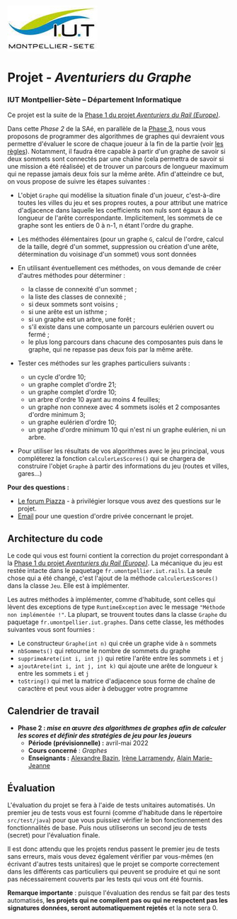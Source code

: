 ![](ressources/logo.jpeg)

# Projet - *Aventuriers du Graphe*


### IUT Montpellier-Sète – Département Informatique

Ce projet est la suite de la [Phase 1 du projet _Aventuriers du Rail (Europe)_](https://gitlabinfo.iutmontp.univ-montp2.fr/dev-objets/aventuriers-du-rail).

Dans cette *Phase 2* de la SAé, en parallèle de la [Phase 3](https://gitlabinfo.iutmontp.univ-montp2.fr/ihm/railsihm), nous vous proposons de programmer des algorithmes de graphes qui devraient vous permettre d'évaluer le score de chaque joueur à la fin de la partie (voir [les règles](documents/Les%20Aventuriers%20du%20Rail%20-%20Règles.pdf)). 
Notamment, il faudra être capable à partir d'un graphe de savoir si deux sommets sont connectés par une chaîne (cela permettra de savoir si une mission a été réalisée) et de trouver un parcours de longueur maximum qui ne repasse jamais deux fois sur la même arête.
Afin d'atteindre ce but, on vous propose de suivre les étapes suivantes :

* L'objet `Graphe` qui modélise la situation finale d'un joueur, c'est-à-dire toutes les villes du jeu et ses propres routes, a pour attribut une matrice d'adjacence dans laquelle les coefficients non nuls sont égaux à la longueur de l'arête correspondante. Implicitement, les sommets de ce graphe sont les entiers de 0 à n-1, n étant l'ordre du graphe.
* Les méthodes élémentaires (pour un graphe `G`, calcul de l'ordre, calcul de la taille, degré d'un sommet, suppression ou création d'une arête, détermination du voisinage d'un sommet) vous sont données
* En utilisant éventuellement ces méthodes, on vous demande de créer d'autres méthodes pour déterminer : 
    * la classe de connexité d'un sommet ;
    * la liste des classes de connexité ;
    * si deux sommets sont voisins ;
    * si une arête est un isthme ;
    * si un graphe est un arbre, une forêt ;
    * s'il existe dans une composante un parcours eulérien ouvert ou fermé ;
    * le plus long parcours dans chacune des composantes puis dans le graphe, qui ne repasse pas deux fois par la même arête.
    
* Tester ces méthodes sur les graphes particuliers suivants :
    * un cycle d'ordre 10;
    * un graphe complet d'ordre 21;
    * un graphe complet d'ordre 10;
    * un arbre d'ordre 10 ayant au moins 4 feuilles;
    * un graphe non connexe avec 4 sommets isolés et 2 composantes d'ordre minimum 3;
    * un graphe eulérien d'ordre 10;
    * un graphe d'ordre minimum 10 qui n'est ni un graphe eulérien, ni un arbre.
    
* Pour utiliser les résultats de vos algorithmes avec le jeu principal, vous compléterez la fonction `calculerLesScores()` qui se chargera de construire l'objet `Graphe` à partir des informations du jeu (routes et villes, gares...)


**Pour des questions :**
* [Le forum Piazza](https://piazza.com/class/l29icdb0ztjho) - à privilégier lorsque vous avez des questions sur le projet.
* [Email](mailto:alain.marie-jeanne@umontpellier.fr) pour une question d'ordre privée concernant le projet.

## Architecture du code

Le code qui vous est fourni contient la correction du projet correspondant à la [Phase 1 du projet _Aventuriers du Rail (Europe)_](https://gitlabinfo.iutmontp.univ-montp2.fr/dev-objets/aventuriers-du-rail). La mécanique du jeu est restée intacte dans le paquetage `fr.umontpellier.iut.rails`. La seule chose qui a été changé, c'est l'ajout de la méthode `calculerLesScores()` dans la classe `Jeu`. Elle est à implémenter.

Les autres méthodes à implémenter, comme d'habitude, sont celles qui lèvent des exceptions de type `RuntimeException` avec le message `"Méthode non implémentée !"`. La plupart, se trouvent toutes dans la classe `Graphe` du paquetage `fr.umontpellier.iut.graphes`. Dans cette classe, les méthodes suivantes vous sont fournies :
* Le constructeur `Graphe(int n)` qui crée un graphe vide à `n` sommets
* `nbSommets()` qui retourne le nombre de sommets du graphe
* `supprimeArete(int i, int j)` qui retire l'arête entre les sommets `i` et `j`
* `ajoutArete(int i, int j, int k)` qui ajoute une arête de longueur `k` entre les sommets `i` et `j`
* `toString()` qui met la matrice d'adjacence sous forme de chaîne de caractère et peut vous aider à debugger votre programme

## Calendrier de travail
* **Phase 2 : _mise en œuvre des algorithmes de graphes afin de calculer les scores et définir des stratégies de jeu pour les joueurs_**
  * **Période (prévisionnelle) :** avril-mai 2022
  * **Cours concerné** : _Graphes_
  * **Enseignants :**
      [Alexandre Bazin](mailto:alexandre.bazin@umontpellier.fr),
      [Irène Larramendy](mailto:irene.larramendy-valverde@umontpellier.fr),
      [Alain Marie-Jeanne](mailto:alain.marie-jeanne@umontpellier.fr)

## Évaluation

L'évaluation du projet se fera à l'aide de tests unitaires automatisés. Un premier jeu de tests vous est fourni (comme d'habitude dans le répertoire `src/test/java`) pour que vous puissiez vérifier le bon fonctionnement des fonctionnalités de base. Puis nous utiliserons un second jeu de tests (secret) pour l'évaluation finale.

Il est donc attendu que les projets rendus passent le premier jeu de tests sans erreurs, mais vous devez également vérifier par vous-mêmes (en écrivant d'autres tests unitaires) que le projet se comporte correctement dans les différents cas particuliers qui peuvent se produire et qui ne sont pas nécessairement couverts par les tests qui vous ont été fournis.

**Remarque importante** : puisque l'évaluation des rendus se fait par des tests automatisés, **les projets qui ne compilent pas ou qui ne respectent pas les signatures données, seront automatiquement rejetés** et la note sera 0.
